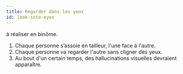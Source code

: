 ```yaml
---
title: Regarder dans les yeux
id: look-into-eyes
---
```


à réaliser en binôme.

1. Chaque personne s’assoie en tailleur, l'une face à l'autre.
1. Chaque personne va regarder l'autre sans cligner des yeux.
1. Au bout d'un certain temps, des hallucinations visuelles devraient apparaître.
